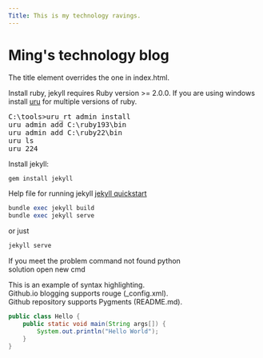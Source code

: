 ```yaml
---
Title: This is my technology ravings.
---
```


# Ming's technology blog

The title element overrides the one in index.html.<br>

Install ruby, jekyll requires Ruby version >= 2.0.0. If you are using windows install [uru](https://bitbucket.org/jonforums/uru/wiki/Downloads) for multiple versions of ruby.

<pre>
C:\tools>uru_rt admin install
uru admin add C:\ruby193\bin
uru admin add C:\ruby22\bin
uru ls
uru 224
</pre>

Install jekyll:

```ruby
gem install jekyll
```

Help file for running jekyll [jekyll quickstart](http://jekyllrb.com/docs/quickstart/)<br>
```ruby
bundle exec jekyll build
bundle exec jekyll serve
```
or just 
```ruby
jekyll serve
```
If you meet the problem command not found python<br>
solution open new cmd<br>

This is an example of syntax highlighting.<br>
Github.io blogging supports rouge (_config.xml).<br>
Github repository supports Pygments (README.md).<br>

```java
public class Hello {
	public static void main(String args[]) {
		System.out.println("Hello World");
	}
}
```

